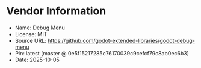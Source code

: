 # Vendor Information

- Name: Debug Menu
- License: MIT
- Source URL: https://github.com/godot-extended-libraries/godot-debug-menu
- Pin: latest (master @ 0e5f15217285c76170039c9cefcf79c8ab0ec6b3)
- Date: 2025-10-05
